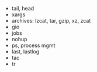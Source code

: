 - tail, head
- xargs
- archives: lzcat, tar, gzip, xz, zcat
- gio
- jobs
- nohup
- ps, process mgmt
- last, lastlog
- tac
- tr
